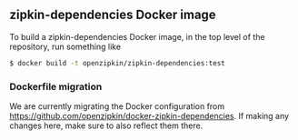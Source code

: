 ## zipkin-dependencies Docker image

To build a zipkin-dependencies Docker image, in the top level of the repository, run something
like

```bash
$ docker build -t openzipkin/zipkin-dependencies:test
```

### Dockerfile migration

We are currently migrating the Docker configuration from https://github.com/openzipkin/docker-zipkin-dependencies.
If making any changes here, make sure to also reflect them there.

